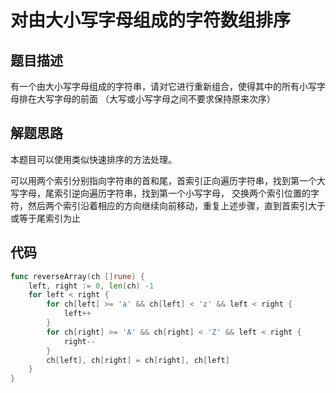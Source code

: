 # 对由大小写字母组成的字符数组排序
## 题目描述
有一个由大小写字母组成的字符串，请对它进行重新组合，使得其中的所有小写字母排在大写字母的前面
（大写或小写字母之间不要求保持原来次序）
## 解题思路
本题目可以使用类似快速排序的方法处理。

可以用两个索引分别指向字符串的首和尾，首索引正向遍历字符串，找到第一个大写字母，尾索引逆向遍历字符串，找到第一个小写字母，
交换两个索引位置的字符，然后两个索引沿着相应的方向继续向前移动，重复上述步骤，直到首索引大于或等于尾索引为止

## 代码
```go
func reverseArray(ch []rune) {
	left, right := 0, len(ch) -1
	for left < right {
		for ch[left] >= 'a' && ch[left] < 'z' && left < right {
			left++
		}
		for ch[right] >= 'A' && ch[right] < 'Z' && left < right {
			right--
		}
		ch[left], ch[right] = ch[right], ch[left]
	}
}

```
